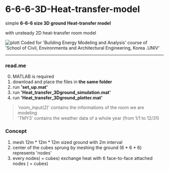 # 6-6-6-3D-Heat-transfer-model


simple **6-6-6 size 3D ground Heat-transfer model**

with unsteady 2D heat-transfer room model

<plotting of the code>


![plott](https://user-images.githubusercontent.com/82522118/117552847-dcb7b580-b088-11eb-83df-c9eabe4a2556.png)
Coded for 'Building Energy Modeling and Analysis' course of 'School of Civil, Environmenta and Architectural Engineering, Korea .UNIV'

***

### read.me

0. MATLAB is required
1. download and place the files in **the same folder**
2. run **'set_up.mat'**
3. run **'Heat_transfer_3Dground_simulation.mat'**
4. run **'Heat_transfer_3Dground_plotter.mat'**

> 'room_input(2)' contains the informations of the room we are modeling  
> 'TMY3' contains the weather data of a whole year (from 1/1 to 12/31)



### Concept 

1. mesh 12m * 12m * 12m sized ground with 2m interval
2. center of the cubes sprung by meshing the ground (6 * 6 * 6) represents 'nodes'
3. every nodes( = cubes) exchange heat with 6 face-to-face attached nodes ( = cubes)
